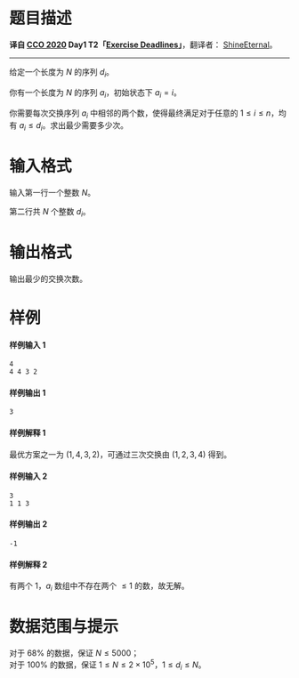 
# 题目描述

 **译自 [CCO 2020](https://cemc.math.uwaterloo.ca/contests/computing/2020/index.html) Day1 T2「[Exercise Deadlines](https://cemc.math.uwaterloo.ca/contests/computing/2020/cco/day1.pdf)」**，翻译者： [ShineEternal](/user/18062)。

---

给定一个长度为 $N$ 的序列 $d_i$。

你有一个长度为 $N$ 的序列 $a_i$，初始状态下 $a_i=i$。

你需要每次交换序列 $a_i$ 中相邻的两个数，使得最终满足对于任意的 $1\le i\le n$，均有 $a_i\le d_i$。求出最少需要多少次。

# 输入格式

输入第一行一个整数 $N$。

第二行共 $N$ 个整数 $d_i$。

# 输出格式

输出最少的交换次数。

# 样例

#### 样例输入 1

```plain
4
4 4 3 2
```

#### 样例输出 1

```plain
3
```

#### 样例解释 1

最优方案之一为 $(1,4,3,2)$，可通过三次交换由 $(1,2,3,4)$ 得到。

#### 样例输入 2

```plain
3
1 1 3
```

#### 样例输出 2

```plain
-1
```

#### 样例解释 2

有两个 $1$，$a_i$ 数组中不存在两个 $\le 1$ 的数，故无解。

# 数据范围与提示

对于 $68\%$ 的数据，保证 $N\le 5000$；  
对于 $100\%$ 的数据，保证 $1\le N\le 2\times 10^5$，$1\le d_i\le N$。

